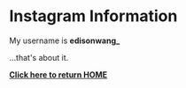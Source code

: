 # Instagram Information

My username is **edisonwang_**

...that's about it.

[**Click here to return HOME**](https://edisonwang03.github.io/APCS-Final-Website/)
